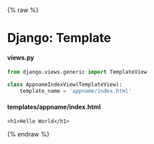 {% raw %}

# Django: Template

#### views.py
```python
from django.views.generic import TemplateView

class AppnameIndexView(TemplateView):
    template_name = 'appname/index.html'
```

#### templates/appname/index.html
```
<h1>Hello World</h1>
```

{% endraw %}
